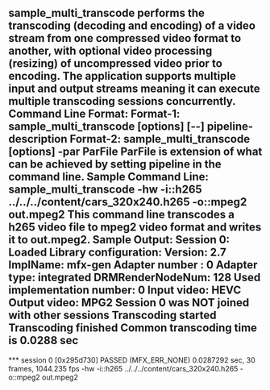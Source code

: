sample_multi_transcode performs the transcoding (decoding and encoding) of a video stream from one compressed video format to another, with optional video processing (resizing) of uncompressed video prior to encoding. The application supports multiple input and output streams meaning it can execute multiple transcoding sessions concurrently.
Command Line Format:
Format-1: sample_multi_transcode [options] [--] pipeline-description 
Format-2: sample_multi_transcode [options] -par ParFile
ParFile is extension of what can be achieved by setting pipeline in the command line.
Sample Command Line:
sample_multi_transcode -hw -i::h265 ../../../content/cars_320x240.h265  -o::mpeg2 out.mpeg2
This command line transcodes a h265 video file to mpeg2 video format and writes it to out.mpeg2.
Sample Output:
Session 0:
Loaded Library configuration:
    Version: 2.7
    ImplName: mfx-gen
    Adapter number : 0
    Adapter type: integrated
    DRMRenderNodeNum: 128
Used implementation number: 0
Input  video: HEVC
Output video: MPG2
Session 0 was NOT joined with other sessions
Transcoding started
Transcoding finished
Common transcoding time is 0.0288 sec
-------------------------------------------------------------------------------
*** session 0 [0x295d730] PASSED (MFX_ERR_NONE) 0.0287292 sec, 30 frames, 1044.235 fps
-hw -i::h265 ../../../content/cars_320x240.h265 -o::mpeg2 out.mpeg2
